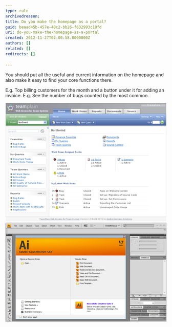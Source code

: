 ```yaml
---
type: rule
archivedreason: 
title: Do you make the homepage as a portal?
guid: beaad45b-457e-48c2-bb26-f632993c10fd
uri: do-you-make-the-homepage-as-a-portal
created: 2012-11-27T02:00:58.0000000Z
authors: []
related: []
redirects: []

---
```


You should put all the useful and current information on the homepage and also make it easy to find your core functions there.

<!--endintro-->

E.g. Top billing customers for the month and a button under it for adding an invoice.
E.g. See the number of bugs counted by the most common.

![The homepage of TWA is a portal.](../../assets/HomepagePortal.png)
![Adobe's Creative Suite also opens a portal 'homepage'.](../../assets/HomepagePortalSoftware.jpg)
